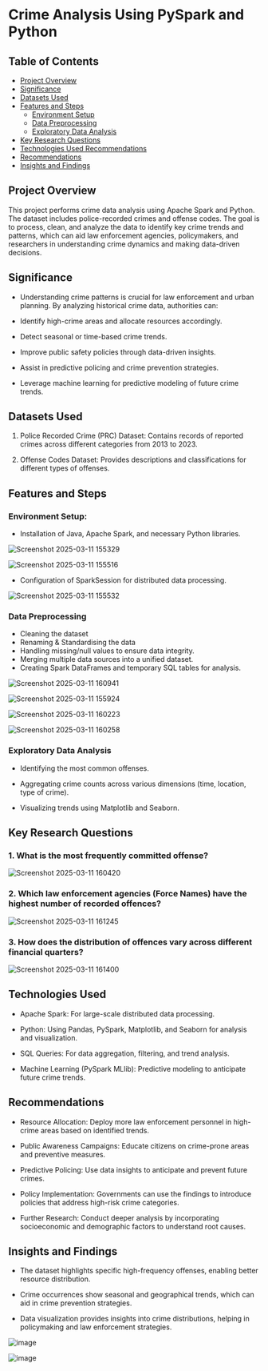 # Crime Analysis Using PySpark and Python

## Table of Contents

- [Project Overview](#project-overview)
- [Significance](#significance)
- [Datasets Used](#datasets-used)
- [Features and Steps](#features-and-steps)
    - [Environment Setup](#environment-setup)
    - [Data Preprocessing](#data-preprocessing)
    - [Exploratory Data Analysis](#exploratory-data-analysis)
- [Key Research Questions](#key-research-questions)
- [Technologies Used Recommendations](#technologies-used-recommendations)
- [Recommendations](#recommendations)
- [Insights and Findings](#insights-and-findings)


## Project Overview

This project performs crime data analysis using Apache Spark and Python. The dataset includes police-recorded crimes and offense codes. The goal is to process, clean, and analyze the data to identify key crime trends and patterns, which can aid law enforcement agencies, policymakers, and researchers in understanding crime dynamics and making data-driven decisions.

## Significance

- Understanding crime patterns is crucial for law enforcement and urban planning. By analyzing historical crime data, authorities can:

- Identify high-crime areas and allocate resources accordingly.

- Detect seasonal or time-based crime trends.

- Improve public safety policies through data-driven insights.

- Assist in predictive policing and crime prevention strategies.

- Leverage machine learning for predictive modeling of future crime trends.

## Datasets Used

1. Police Recorded Crime (PRC) Dataset: Contains records of reported crimes across different categories from 2013 to 2023.

2. Offense Codes Dataset: Provides descriptions and classifications for different types of offenses.


## Features and Steps

### Environment Setup:

- Installation of Java, Apache Spark, and necessary Python libraries.

![Screenshot 2025-03-11 155329](https://github.com/user-attachments/assets/11fcf5b9-50e0-4f14-a1dd-4d83c42c3625)

![Screenshot 2025-03-11 155516](https://github.com/user-attachments/assets/1627f91d-3644-48c3-8077-17411ceeb552)

- Configuration of SparkSession for distributed data processing.

![Screenshot 2025-03-11 155532](https://github.com/user-attachments/assets/e1f3529b-6bb2-4d3d-a605-b9ed1c57b76b)

### Data Preprocessing

- Cleaning the dataset
- Renaming & Standardising the data
- Handling missing/null values to ensure data integrity.
- Merging multiple data sources into a unified dataset.
- Creating Spark DataFrames and temporary SQL tables for analysis.

![Screenshot 2025-03-11 160941](https://github.com/user-attachments/assets/6dd5d204-7c3d-40d9-af00-d7e6330b2814)

![Screenshot 2025-03-11 155924](https://github.com/user-attachments/assets/6a804a7e-1f5a-4d5d-a126-63d51075c7d2)

![Screenshot 2025-03-11 160223](https://github.com/user-attachments/assets/0a5c1a14-2d64-4d1b-bd36-fd35f5d488af)

![Screenshot 2025-03-11 160258](https://github.com/user-attachments/assets/9fe28ca7-9e2a-4fde-9df3-a9394407284c)

### Exploratory Data Analysis

- Identifying the most common offenses.

- Aggregating crime counts across various dimensions (time, location, type of crime).

- Visualizing trends using Matplotlib and Seaborn.

## Key Research Questions

### 1. What is the most frequently committed offense?

![Screenshot 2025-03-11 160420](https://github.com/user-attachments/assets/18936899-ebdc-4b25-93a7-362acd34ecbb)

### 2. Which law enforcement agencies (Force Names) have the highest number of recorded offences?

![Screenshot 2025-03-11 161245](https://github.com/user-attachments/assets/fa9a61c2-e8c6-4f11-8648-2c639c977c7f)

### 3. How does the distribution of offences vary across different financial quarters?

![Screenshot 2025-03-11 161400](https://github.com/user-attachments/assets/2eb30b4a-3325-4946-b705-3de8dfab10cd)


## Technologies Used

- Apache Spark: For large-scale distributed data processing.

- Python: Using Pandas, PySpark, Matplotlib, and Seaborn for analysis and visualization.

- SQL Queries: For data aggregation, filtering, and trend analysis.

- Machine Learning (PySpark MLlib): Predictive modeling to anticipate future crime trends.

## Recommendations

- Resource Allocation: Deploy more law enforcement personnel in high-crime areas based on identified trends.

- Public Awareness Campaigns: Educate citizens on crime-prone areas and preventive measures.

- Predictive Policing: Use data insights to anticipate and prevent future crimes.

- Policy Implementation: Governments can use the findings to introduce policies that address high-risk crime categories.

- Further Research: Conduct deeper analysis by incorporating socioeconomic and demographic factors to understand root causes.


## Insights and Findings

- The dataset highlights specific high-frequency offenses, enabling better resource distribution.

- Crime occurrences show seasonal and geographical trends, which can aid in crime prevention strategies.

- Data visualization provides insights into crime distributions, helping in policymaking and law enforcement strategies.

![image](https://github.com/user-attachments/assets/b881affb-393b-48e7-a17a-b450304497d9)

![image](https://github.com/user-attachments/assets/4012c49f-c469-4659-aefc-8084dd09c7bb)

